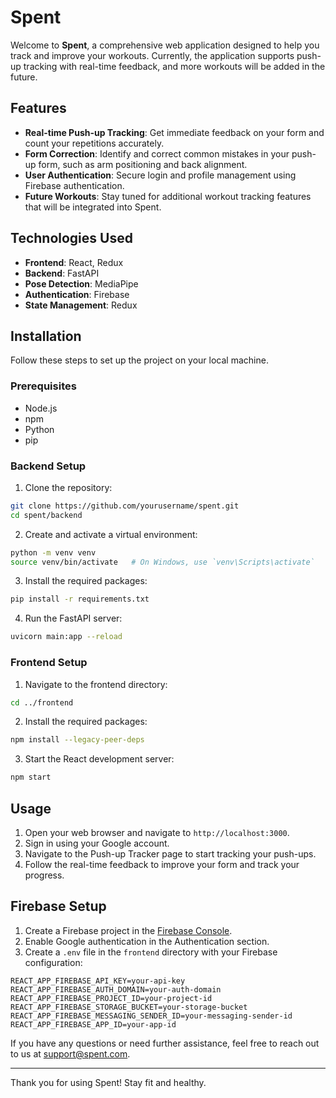 # Spent

Welcome to **Spent**, a comprehensive web application designed to help you track and improve your workouts. Currently, the application supports push-up tracking with real-time feedback, and more workouts will be added in the future.

## Features

- **Real-time Push-up Tracking**: Get immediate feedback on your form and count your repetitions accurately.
- **Form Correction**: Identify and correct common mistakes in your push-up form, such as arm positioning and back alignment.
- **User Authentication**: Secure login and profile management using Firebase authentication.
- **Future Workouts**: Stay tuned for additional workout tracking features that will be integrated into Spent.

## Technologies Used

- **Frontend**: React, Redux
- **Backend**: FastAPI
- **Pose Detection**: MediaPipe
- **Authentication**: Firebase
- **State Management**: Redux

## Installation

Follow these steps to set up the project on your local machine.

### Prerequisites

- Node.js
- npm
- Python
- pip

### Backend Setup

1. Clone the repository:

```sh
git clone https://github.com/yourusername/spent.git
cd spent/backend
```

2. Create and activate a virtual environment:

```sh
python -m venv venv
source venv/bin/activate   # On Windows, use `venv\Scripts\activate`
```

3. Install the required packages:

```sh
pip install -r requirements.txt
```

4. Run the FastAPI server:

```sh
uvicorn main:app --reload
```

### Frontend Setup

1. Navigate to the frontend directory:

```sh
cd ../frontend
```

2. Install the required packages:

```sh
npm install --legacy-peer-deps
```

3. Start the React development server:

```sh
npm start
```

## Usage

1. Open your web browser and navigate to `http://localhost:3000`.
2. Sign in using your Google account.
3. Navigate to the Push-up Tracker page to start tracking your push-ups.
4. Follow the real-time feedback to improve your form and track your progress.

## Firebase Setup

1. Create a Firebase project in the [Firebase Console](https://console.firebase.google.com/).
2. Enable Google authentication in the Authentication section.
3. Create a `.env` file in the `frontend` directory with your Firebase configuration:

```env
REACT_APP_FIREBASE_API_KEY=your-api-key
REACT_APP_FIREBASE_AUTH_DOMAIN=your-auth-domain
REACT_APP_FIREBASE_PROJECT_ID=your-project-id
REACT_APP_FIREBASE_STORAGE_BUCKET=your-storage-bucket
REACT_APP_FIREBASE_MESSAGING_SENDER_ID=your-messaging-sender-id
REACT_APP_FIREBASE_APP_ID=your-app-id
```

If you have any questions or need further assistance, feel free to reach out to us at support@spent.com.

---

Thank you for using Spent! Stay fit and healthy.
